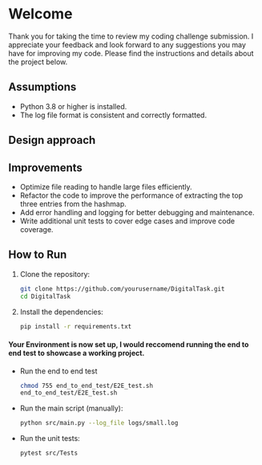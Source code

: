 # Welcome

Thank you for taking the time to review my coding challenge submission. I appreciate your feedback and look forward to any suggestions you may have for improving my code. Please find the instructions and details about the project below.

## Assumptions
- Python 3.8 or higher is installed.
- The log file format is consistent and correctly formatted.

## Design approach



## Improvements
- Optimize file reading to handle large files efficiently.
- Refactor the code to improve the performance of extracting the top three entries from the hashmap.
- Add error handling and logging for better debugging and maintenance.
- Write additional unit tests to cover edge cases and improve code coverage.

## How to Run
1. Clone the repository:
    ```sh
    git clone https://github.com/yourusername/DigitalTask.git
    cd DigitalTask
    ```
2. Install the dependencies:
    ```sh
    pip install -r requirements.txt
    ```

#### Your Environment is now set up, I would reccomend running the end to end test to showcase a working project.

- Run the end to end test
    ```sh
    chmod 755 end_to_end_test/E2E_test.sh
    end_to_end_test/E2E_test.sh
    ```

- Run the main script (manually):
    ```sh
    python src/main.py --log_file logs/small.log
    ```
- Run the unit tests:
    ```sh
    pytest src/Tests
    ```


